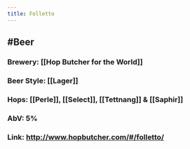 ```yaml
---
title: Folletto
---
```


## #Beer
### Brewery: [[Hop Butcher for the World]]

### Beer Style: [[Lager]]

### Hops: [[Perle]], [[Select]], [[Tettnang]] & [[Saphir]]

### AbV: 5%

### Link: http://www.hopbutcher.com/#/folletto/
